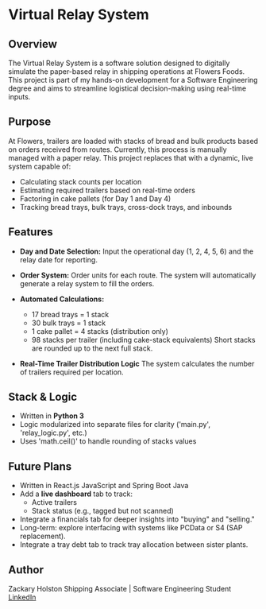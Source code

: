 # Virtual Relay System
## Overview
The Virtual Relay System is a software solution designed to digitally simulate the paper-based relay in shipping operations at Flowers Foods. This project is part of my hands-on development for a Software Engineering degree and aims to streamline logistical decision-making using real-time inputs.
## Purpose
At Flowers, trailers are loaded with stacks of bread and bulk products based on orders received from routes. Currently, this process is manually managed with a paper relay. This project replaces that with a dynamic, live system capable of: 
- Calculating stack counts per location
- Estimating required trailers based on real-time orders
- Factoring in cake pallets (for Day 1 and Day 4)
- Tracking bread trays, bulk trays, cross-dock trays, and inbounds

## Features
- **Day and Date Selection:**
Input the operational day (1, 2, 4, 5, 6) and the relay date for reporting.

- **Order System:**
Order units for each route. The system will automatically generate a relay system to fill the orders.

- **Automated Calculations:**
  - 17 bread trays = 1 stack
  - 30 bulk trays = 1 stack
  - 1 cake pallet = 4 stacks (distribution only)
  - 98 stacks per trailer (including cake-stack equivalents)
  Short stacks are rounded up to the next full stack.

- **Real-Time Trailer Distribution Logic**
The system calculates the number of trailers required per location.

## Stack & Logic
- Written in **Python 3**
- Logic modularized into separate files for clarity ('main.py', 'relay_logic.py', etc.)
- Uses 'math.ceil()' to handle rounding of stacks values

## Future Plans
- Written in React.js JavaScript and Spring Boot Java
- Add a **live dashboard** tab to track:
  - Active trailers
  - Stack status (e.g., tagged but not scanned)
- Integrate a financials tab for deeper insights into "buying" and "selling."
- Long-term: explore interfacing with systems like PCData or S4 (SAP replacement).
- Integrate a tray debt tab to track tray allocation between sister plants.


## Author
Zackary Holston
Shipping Associate | Software Engineering Student
[LinkedIn](https://www.linkedin.com/in/zackary-holston-602404375/)
